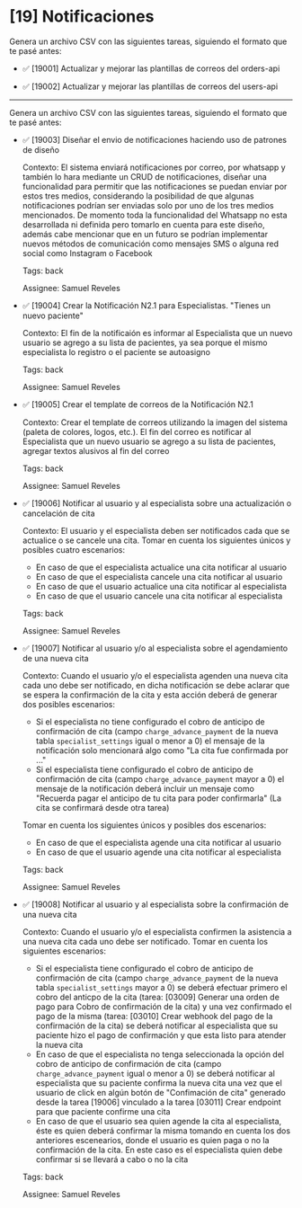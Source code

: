 # [19] Notificaciones

Genera un archivo CSV con las siguientes tareas, siguiendo el formato que te pasé antes:

- ✅ [19001] Actualizar y mejorar las plantillas de correos del orders-api

- ✅ [19002] Actualizar y mejorar las plantillas de correos del users-api

---

Genera un archivo CSV con las siguientes tareas, siguiendo el formato que te pasé antes:

- ✅ [19003] Diseñar el envio de notificaciones haciendo uso de patrones de diseño

  Contexto: El sistema enviará notificaciones por correo, por whatsapp y también lo hara mediante un CRUD de notificaciones, diseñar una funcionalidad para permitir que las notificaciones se puedan enviar por estos tres medios, considerando la posibilidad de que algunas notificaciones podrían ser enviadas solo por uno de los tres medios mencionados.
  De momento toda la funcionalidad del Whatsapp no esta desarrollada ni definida pero tomarlo en cuenta para este diseño, además cabe mencionar que en un futuro se podrían implementar nuevos métodos de comunicación como mensajes SMS o alguna red social como Instagram o Facebook

  Tags: back

  Assignee: Samuel Reveles

- ✅ [19004] Crear la Notificación N2.1 para Especialistas. "Tienes un nuevo paciente"

  Contexto: El fin de la notificaión es informar al Especialista que un nuevo usuario se agrego a su lista de pacientes, ya sea porque el mismo especialista lo registro o el paciente se autoasigno

  Tags: back

  Assignee: Samuel Reveles

- ✅ [19005] Crear el template de correos de la Notificación N2.1

  Contexto: Crear el template de correos utilizando la imagen del sistema (paleta de colores, logos, etc.). El fin del correo es notificar al Especialista que un nuevo usuario se agrego a su lista de pacientes, agregar textos alusivos al fin del correo

  Tags: back

  Assignee: Samuel Reveles

- ✅ [19006] Notificar al usuario y al especialista sobre una actualización o cancelación de cita

  Contexto: El usuario y el especialista deben ser notificados cada que se actualice o se cancele una cita.
  Tomar en cuenta los siguientes únicos y posibles cuatro escenarios:

  - En caso de que el especialista actualice una cita notificar al usuario
  - En caso de que el especialista cancele una cita notificar al usuario
  - En caso de que el usuario actualice una cita notificar al especialista
  - En caso de que el usuario cancele una cita notificar al especialista

  Tags: back

  Assignee: Samuel Reveles

- ✅ [19007] Notificar al usuario y/o al especialista sobre el agendamiento de una nueva cita

  Contexto: Cuando el usuario y/o el especialista agenden una nueva cita cada uno debe ser notificado, en dicha notificación se debe aclarar que se espera la confirmación de la cita y esta acción deberá de generar dos posibles escenarios:

  - Si el especialista no tiene configurado el cobro de anticipo de confirmación de cita (campo `charge_advance_payment` de la nueva tabla `specialist_settings` igual o menor a 0) el mensaje de la notificación solo mencionará algo como "La cita fue confirmada por ..."
  - Si el especialista tiene configurado el cobro de anticipo de confirmación de cita (campo `charge_advance_payment` mayor a 0) el mensaje de la notificación deberá incluir un mensaje como "Recuerda pagar el anticipo de tu cita para poder confirmarla" (La cita se confirmará desde otra tarea)

  Tomar en cuenta los siguientes únicos y posibles dos escenarios:

  - En caso de que el especialista agende una cita notificar al usuario
  - En caso de que el usuario agende una cita notificar al especialista

  Tags: back

  Assignee: Samuel Reveles

- ✅ [19008] Notificar al usuario y al especialista sobre la confirmación de una nueva cita

  Contexto: Cuando el usuario y/o el especialista confirmen la asistencia a una nueva cita cada uno debe ser notificado.
  Tomar en cuenta los siguientes escenarios:

  - Si el especialista tiene configurado el cobro de anticipo de confirmación de cita (campo `charge_advance_payment` de la nueva tabla `specialist_settings` mayor a 0) se deberá efectuar primero el cobro del anticpo de la cita (tarea: [03009] Generar una orden de pago para Cobro de confirmación de la cita) y una vez confirmado el pago de la misma (tarea: [03010] Crear webhook del pago de la confirmación de la cita) se deberá notificar al especialista que su paciente hizo el pago de confirmación y que esta listo para atender la nueva cita
  - En caso de que el especialista no tenga seleccionada la opción del cobro de anticipo de confirmación de cita (campo `charge_advance_payment` igual o menor a 0) se deberá notificar al especialista que su paciente confirma la nueva cita una vez que el usuario de click en algún botón de "Confimación de cita" generado desde la tarea [19006] vinculado a la tarea [03011] Crear endpoint para que paciente confirme una cita
  - En caso de que el usuario sea quien agende la cita al especialista, éste es quien deberá confirmar la misma tomando en cuenta los dos anteriores escenearios, donde el usuario es quien paga o no la confirmación de la cita. En este caso es el especialista quien debe confirmar si se llevará a cabo o no la cita

  Tags: back

  Assignee: Samuel Reveles

